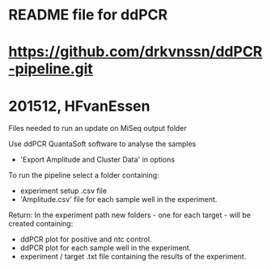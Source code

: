 # README file for ddPCR
# https://github.com/drkvnssn/ddPCR-pipeline.git
# 201512, HFvanEssen

Files needed to run an update on MiSeq output folder

Use ddPCR QuantaSoft software to analyse the samples
- 'Export Amplitude and Cluster Data' in options 

To run the pipeline select a folder containing:
- experiment setup .csv file
- 'Amplitude.csv'  file for each sample well in the experiment.

Return:
In the experiment path new folders - one for each target - will be created containing:
- ddPCR plot for positive and ntc control.
- ddPCR plot for each sample well in the experiment.
- experiment / target .txt file containing the results of the experiment.



